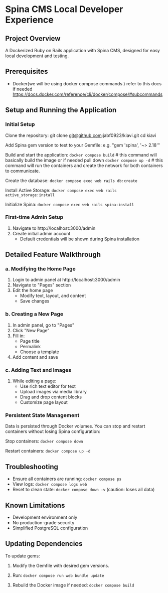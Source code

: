 # Spina CMS Local Developer Experience

## Project Overview
A Dockerized Ruby on Rails application with Spina CMS, designed for easy local development and testing.

## Prerequisites
- Docker(we will be using docker compose commands ) refer to this docs if needed https://docs.docker.com/reference/cli/docker/compose/#subcommands

## Setup and Running the Application

### Initial Setup
Clone the repository:
git clone git@github.com:jabf0923/kiavi.git
cd kiavi

Add Spina gem version to test to your Gemfile:
e.g. "gem 'spina', '~> 2.18'"

Build and start the application:
`docker compose build` # this command will basically build the image or if needed pull down
`docker compose up -d` # this command will run the containers and create the network for both containers to communicate.

Create the database:
`docker compose exec web rails db:create` 

Install Active Storage:
`docker compose exec web rails active_storage:install` 

Initialize Spina:
`docker compose exec web rails spina:install`

### First-time Admin Setup
1. Navigate to http://localhost:3000/admin
2. Create initial admin account
   - Default credentials will be shown during Spina installation

## Detailed Feature Walkthrough

### a. Modifying the Home Page
1. Login to admin panel at http://localhost:3000/admin
2. Navigate to "Pages" section
3. Edit the home page
   - Modify text, layout, and content
   - Save changes

### b. Creating a New Page
1. In admin panel, go to "Pages"
2. Click "New Page"
3. Fill in:
   - Page title
   - Permalink
   - Choose a template
4. Add content and save

### c. Adding Text and Images
1. While editing a page:
   - Use rich text editor for text
   - Upload images via media library
   - Drag and drop content blocks
   - Customize page layout

### Persistent State Management
Data is persisted through Docker volumes. You can stop and restart containers without losing Spina configuration:

Stop containers:
`docker compose down`

Restart containers:
`docker compose up -d`

## Troubleshooting
- Ensure all containers are running: `docker compose ps`
- View logs: `docker compose logs web`
- Reset to clean state: `docker compose down -v` (caution: loses all data)

## Known Limitations
- Development environment only
- No production-grade security
- Simplified PostgreSQL configuration

## Updating Dependencies

To update gems:
1. Modify the Gemfile with desired gem versions.
2. Run:
`docker compose run web bundle update`

3. Rebuild the Docker image if needed:
`docker compose build`

